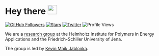 <h1>
  Hey there
  <img src="https://media.giphy.com/media/hvRJCLFzcasrR4ia7z/giphy.gif" width="30px"/>
</h1>

[![GitHub Followers](https://img.shields.io/github/followers/lamalab-org?color=green&label=GitHub&logo=GitHub&style=for-the-badge)](https://github.com/lamalab-org)
[![Stars](https://custom-icon-badges.herokuapp.com/badge/dynamic/json?logo=star&color=55960c&labelColor=488207&label=Stars&style=for-the-badge&query=%24.stars&url=https://api.github-star-counter.workers.dev/user/lamalab-org)](https://github.com/lamalab-org)
[![Twitter](https://img.shields.io/badge/Twitter-blue?logo=twitter&logoColor=white&style=for-the-badge)](https://twitter.com/jablonkagroup)
![Profile Views](https://komarev.com/ghpvc/?username=lamalab-org&style=flat-square&color=blue) 


We are a [research group](https://www.chemgeo.uni-jena.de/en/8680/jablonka-group) at the Helmholtz Institute for Polymers in Energy Applications and the Friedrich-Schiller University of Jena.

The group is led by [Kevin Maik Jablonka](https://kjablonka.com).


